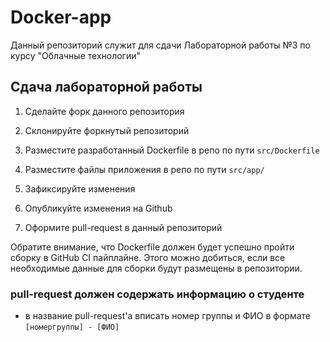 # Docker-app

Данный репозиторий служит для сдачи Лабораторной работы №3 по курсу "Облачные технологии"

## Сдача лабораторной работы

1. Сделайте форк данного репозитория

2. Склонируйте форкнутый репозиторий

3. Разместите разработанный Dockerfile в репо по пути `src/Dockerfile`

4. Разместите файлы приложения в репо по пути `src/app/`

5. Зафиксируйте изменения

6. Опубликуйте изменения на Github

7. Оформите pull-request в данный репозиторий

Обратите внимание, что Dockerfile должен будет успешно пройти сборку в GitHub CI пайплайне.
Этого можно добиться, если все необходимые данные для сборки будут размещены в репозитории.

### pull-request должен содержать информацию о студенте

- в название pull-request'a вписать номер группы и ФИО в формате `[номергруппы] - [ФИО]`
